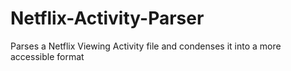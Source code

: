 # Netflix-Activity-Parser
Parses a Netflix Viewing Activity file and condenses it into a more accessible format
